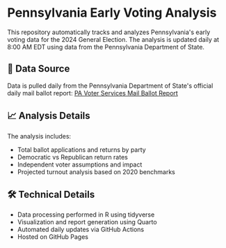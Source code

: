 # Pennsylvania Early Voting Analysis

This repository automatically tracks and analyzes Pennsylvania's early voting data for the 2024 General Election. The analysis is updated daily at 8:00 AM EDT using data from the Pennsylvania Department of State.

## 🔄 Data Source

Data is pulled daily from the Pennsylvania Department of State's official daily mail ballot report:
[PA Voter Services Mail Ballot Report](https://www.pavoterservices.pa.gov/2024%20General%20Daily%20Mail%20Ballot%20Report.xlsx)

## 📈 Analysis Details

The analysis includes:
- Total ballot applications and returns by party
- Democratic vs Republican return rates
- Independent voter assumptions and impact
- Projected turnout analysis based on 2020 benchmarks

## 🛠️ Technical Details

- Data processing performed in R using tidyverse
- Visualization and report generation using Quarto
- Automated daily updates via GitHub Actions
- Hosted on GitHub Pages